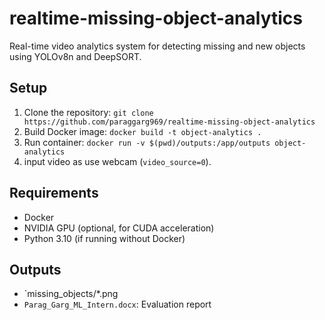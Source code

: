 # realtime-missing-object-analytics

Real-time video analytics system for detecting missing and new objects using YOLOv8n and DeepSORT.

## Setup
1. Clone the repository: `git clone https://github.com/paraggarg969/realtime-missing-object-analytics`
2. Build Docker image: `docker build -t object-analytics .`
3. Run container: `docker run -v $(pwd)/outputs:/app/outputs object-analytics`
4. input video as use webcam (`video_source=0`).

## Requirements
- Docker
- NVIDIA GPU (optional, for CUDA acceleration)
- Python 3.10 (if running without Docker)

## Outputs
- `missing_objects/*.png
- `Parag_Garg_ML_Intern.docx`: Evaluation report

